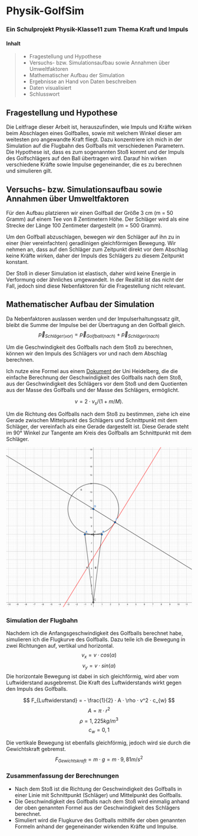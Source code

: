 # Physik-GolfSim
### Ein Schulprojekt Physik-Klasse11 zum Thema Kraft und Impuls


#### Inhalt
> - Fragestellung und Hypothese
> - Versuchs- bzw. Simulationsaufbau sowie Annahmen über Umweltfaktoren
> - Mathematischer Aufbau der Simulation
> - Ergebnisse an Hand von Daten beschreiben
> - Daten visualisiert
> - Schlusswort

## Fragestellung und Hypothese
Die Leitfrage dieser Arbeit ist, herauszufinden, wie Impuls und Kräfte wirken beim Abschlagen eines Golfballes, sowie mit welchem Winkel dieser am weitesten pro angewandte Kraft fliegt. Dazu konzentriere ich mich in der Simulation auf die Flugbahn des Golfballs mit verschiedenen Parametern. Die Hypothese ist, dass es zum sogenannten Stoß kommt und der Impuls des Golfschlägers auf den Ball übertragen wird. Darauf hin wirken verschiedene Kräfte sowie Impulse gegeneinander, die es zu berechnen und simulieren gilt.

## Versuchs- bzw. Simulationsaufbau sowie Annahmen über Umweltfaktoren

Für den Aufbau platzieren wir einen Golfball der Größe 3 cm (m = 50 Gramm) auf einem Tee von 8 Zentimetern Höhe. Der Schläger wird als eine Strecke der Länge 100 Zentimeter dargestellt (m = 500 Gramm).

Um den Golfball abzuschlagen, bewegen wir den Schläger auf ihn zu in einer (hier vereinfachten) geradlinigen gleichförmigen Bewegung. Wir nehmen an, dass auf den Schläger zum Zeitpunkt direkt vor dem Abschlag keine Kräfte wirken, daher der Impuls des Schlägers zu diesem Zeitpunkt konstant.

Der Stoß in dieser Simulation ist elastisch, daher wird keine Energie in Verformung oder ähnliches umgewandelt. In der Realität ist das nicht der Fall, jedoch sind diese Nebenfaktoren für die Fragestellung nicht relevant.

## Mathematischer Aufbau der Simulation
Da Nebenfaktoren auslassen werden und der Impulserhaltungssatz gilt, bleibt die Summe der Impulse bei der Übertragung an den Golfball gleich.
$$ \vec{p}_{Schläger(vor)} = \vec{p}_{Golfball(nach)} + \vec{p}_{Schläger(nach)} $$

Um die Geschwindigkeit des Golfballs nach dem Stoß zu berechnen, können  wir den Impuls des Schlägers vor und nach dem Abschlag berechnen.

Ich nutze eine Formel aus einem [Dokument](https://www.thphys.uni-heidelberg.de/~huefner/PhysikUeberall/V08S.pdf) der Uni Heidelberg, die die einfache Berechnung der Geschwindigkeit des Golfballs nach dem Stoß, aus der Geschwindigkeit des Schlägers vor dem Stoß und dem Quotienten aus der Masse des Golfballs und der Masse des Schlägers, ermöglicht.

$$ v = 2· v_{s}/(1+m/M). $$

Um die Richtung des Golfballs nach dem Stoß zu bestimmen, ziehe ich eine Gerade zwischen Mittelpunkt des Schlägers und Schnittpunkt mit dem Schläger, der vereinfach als eine Gerade dargestellt ist.
Diese Gerade steht im 90° Winkel zur Tangente am Kreis des Golfballs am Schnittpunkt mit dem Schläger.

![Skizze](misc/geogebra1.png)

### Simulation der Flugbahn
Nachdem ich die Anfangsgeschwindigkeit des Golfballs berechnet habe, simulieren ich die Flugkurve des Golfballs.
Dazu teile ich die Bewegung in zwei Richtungen auf, vertikal und horizontal.
$$ v_{x} = v · cos(\alpha) $$
$$ v_{y} = v · sin(\alpha) $$
Die horizontale Bewegung ist dabei in sich gleichförmig, wird aber vom Luftwiderstand ausgebremst. Die Kraft des Luftwiderstands wirkt gegen den Impuls des Golfballs.

$$ F_{Luftwiderstand} = - \frac{1}{2} · A · \rho · v^2 · c_{w} $$
$$ A = \pi · r^2 $$
$$ \rho = 1,225 kg/m^3 $$
$$ c_{w} = 0,1 $$

Die vertikale Bewegung ist ebenfalls gleichförmig, jedoch wird sie durch die Gewichtskraft gebremst.
$$ F_{Gewichtskraft} = m · g = m · 9,81m/s^2$$

### Zusammenfassung der Berechnungen
- Nach dem Stoß ist die Richtung der Geschwindigkeit des Golfballs in einer Linie mit Schnittpunkt (Schläger) und Mittelpunkt des Golfballs.
- Die Geschwindigkeit des Golfballs nach dem Stoß wird einmalig anhand der oben genannten Formel aus der Geschwindigkeit des Schlägers berechnet.
- Simuliert wird die Flugkurve des Golfballs mithilfe der oben genannten Formeln anhand der gegeneinander wirkenden Kräfte und Impulse.
